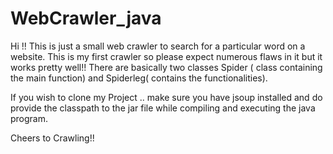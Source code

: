 # WebCrawler_java
Hi !!
This is just a small web crawler to search for a particular word on a website.
This is my first crawler so please expect numerous flaws in it but it works pretty well!!
There are basically two classes Spider ( class containing the main function) and Spiderleg( contains the functionalities).

If you wish to clone my Project .. make sure you have jsoup installed and do provide the classpath to the jar file while compiling and executing the java program.

Cheers to Crawling!!
